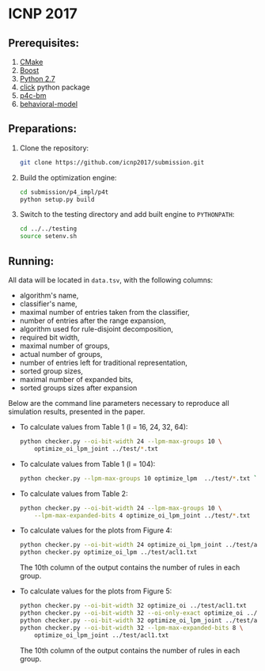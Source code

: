 # ICNP 2017


## Prerequisites:

 1. [CMake](https://cmake.org/)
 2. [Boost](http://www.boost.org/)
 3. [Python 2.7](https://www.python.org/)
 4. [click](http://click.pocoo.org/5/) python package
 5. [p4c-bm](https://github.com/p4lang/p4c-bm)
 6. [behavioral-model](https://github.com/p4lang/behavioral-model)

## Preparations:

 1. Clone the repository:

    ```bash
    git clone https://github.com/icnp2017/submission.git
    ```

 2. Build the optimization engine:

    ```bash
    cd submission/p4_impl/p4t
    python setup.py build
    ```

 3. Switch to the testing directory and add built engine to `PYTHONPATH`:

    ```bash
    cd ../../testing
    source setenv.sh
    ```

## Running:

All data will be located in `data.tsv`, with the following columns:

 * algorithm's name,
 * classifier's name,
 * maximal number of entries taken from the classifier,
 * number of entries after the range expansion,
 * algorithm used for rule-disjoint decomposition,
 * required bit width,
 * maximal number of groups,
 * actual number of groups,
 * number of entries left for traditional representation,
 * sorted group sizes,
 * maximal number of expanded bits,
 * sorted groups sizes after expansion

Below are the command line parameters necessary to reproduce all simulation
results, presented in the paper.

  * To calculate values from Table 1 (l = 16, 24, 32, 64):

    ```bash
    python checker.py --oi-bit-width 24 --lpm-max-groups 10 \
        optimize_oi_lpm_joint ../test/*.txt
    ```

  * To calculate values from Table 1 (l = 104):

    ```bash
    python checker.py --lpm-max-groups 10 optimize_lpm  ../test/*.txt ```

  * To calculate values from Table 2:

    ```bash
    python checker.py --oi-bit-width 24 --lpm-max-groups 10 \
        --lpm-max-expanded-bits 4 optimize_oi_lpm_joint ../test/*.txt
    ```

  * To calculate values for the plots from Figure 4:
    
    ```bash
    python checker.py --oi-bit-width 24 optimize_oi_lpm_joint ../test/acl1.txt
    python checker.py optimize_oi_lpm ../test/acl1.txt
    ```

    The 10th column of the output contains the number of rules in each group.

 * To calculate values for the plots from Figure 5:

    ```bash
    python checker.py --oi-bit-width 32 optimize_oi ../test/acl1.txt
    python checker.py --oi-bit-width 32 --oi-only-exact optimize_oi ../test/acl1.txt
    python checker.py --oi-bit-width 32 optimize_oi_lpm_joint ../test/acl1.txt
    python checker.py --oi-bit-width 32 --lpm-max-expanded-bits 8 \
        optimize_oi_lpm_joint ../test/acl1.txt
    ```

    The 10th column of the output contains the number of rules in each group.

